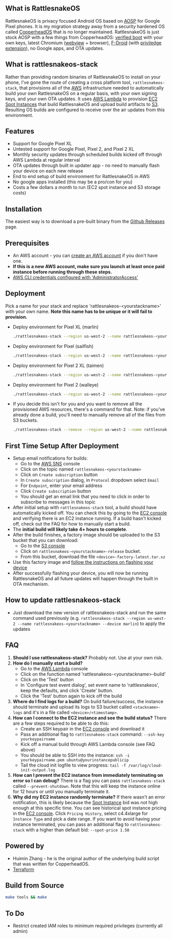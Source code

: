 ## What is RattlesnakeOS
RattlesnakeOS is privacy focused Android OS based on [AOSP](https://source.android.com/) for Google Pixel phones. It is my migration strategy away from a security hardened OS called [CopperheadOS](https://en.wikipedia.org/wiki/CopperheadOS) that is no longer maintained. RattlesnakeOS is just stock AOSP with a few things from CopperheadOS: [verified boot](https://source.android.com/security/verifiedboot/) with your own keys, latest Chromium ([webview](https://www.chromium.org/developers/how-tos/build-instructions-android-webview) + browser), [F-Droid](https://f-droid.org/) (with [priviledge extension](https://gitlab.com/fdroid/privileged-extension)), no Google apps, and OTA updates.

## What is rattlesnakeos-stack
Rather than providing random binaries of RattlesnakeOS to install on your phone, I've gone the route of creating a cross platform tool, `rattlesnakeos-stack`, that provisions all of the [AWS](https://aws.amazon.com/) infrastructure needed to automatically build your own RattlesnakeOS on a regular basis, with your own signing keys, and your own OTA updates. It uses [AWS Lambda](https://aws.amazon.com/lambda/features/) to provision [EC2 Spot Instances](https://aws.amazon.com/ec2/spot/) that build RattlesnakeOS and upload build artifacts to [S3](https://aws.amazon.com/s3/). Resulting OS builds are configured to receive over the air updates from this environment.

## Features
* Support for Google Pixel XL
* Untested support for Google Pixel, Pixel 2, and Pixel 2 XL
* Monthly security updates through scheduled builds kicked off through AWS Lambda at regular interval
* OTA updates through built in updater app - no need to manually flash your device on each new release
* End to end setup of build environment for RattlesnakeOS in AWS
* No google apps installed (this may be a pro/con for you)
* Costs a few dollars a month to run (EC2 spot instance and S3 storage costs)

## Installation
The easiest way is to download a pre-built binary from the [Github Releases](https://github.com/dan-v/rattlesnakeos-stack/releases) page.

## Prerequisites
* An AWS account - you can [create an AWS account](https://portal.aws.amazon.com/billing/signup) if you don't have one.
* <b>If this is a new AWS account, make sure you launch at least once paid instance before running through these steps.</b>
* [AWS CLI credentials configured with 'AdministratorAccess'](https://docs.aws.amazon.com/cli/latest/userguide/cli-chap-getting-started.html)

## Deployment
Pick a name for your stack and replace 'rattlesnakeos-\<yourstackname>' with your own name. <b>Note this name has to be unique or it will fail to provision.</b>
* Deploy environment for Pixel XL (marlin)

    ```sh
    ./rattlesnakeos-stack --region us-west-2 --name rattlesnakeos-<yourstackname> --device marlin
    ```

* Deploy environment for Pixel (sailfish)

    ```sh
    ./rattlesnakeos-stack --region us-west-2 --name rattlesnakeos-<yourstackname> --device sailfish
    ```

* Deploy environment for Pixel 2 XL (taimen)

    ```sh
    ./rattlesnakeos-stack --region us-west-2 --name rattlesnakeos-<yourstackname> --device taimen
    ```

* Deploy environment for Pixel 2 (walleye)

    ```sh
    ./rattlesnakeos-stack --region us-west-2 --name rattlesnakeos-<yourstackname> --device walleye
    ```

* If you decide this isn't for you and you want to remove all the provisioned AWS resources, there's a command for that. Note: if you've already done a build, you'll need to manually remove all of the files from S3 buckets.

    ```sh
    ./rattlesnakeos-stack --remove --region us-west-2 --name rattlesnakeos-<yourstackname>
    ```

## First Time Setup After Deployment
* Setup email notifications for builds:
  * Go to the [AWS SNS](https://us-west-2.console.aws.amazon.com/sns/v2/home?region=us-west-2#/topics) console
  * Click on the topic named `rattlesnakeos-<yourstackname>`
  * Click on `Create subscription` button
  * In `Create subscription` dialog, in `Protocol` dropdown select `Email`
  * For `Endpoint`, enter your email address
  * Click `Create subscription` button
  * You should get an email link that you need to click in order to subscribe to messages in this topic
* After initial setup with `rattlesnakeos-stack` tool, a build should have automatically kicked off. You can check this by going to the [EC2 console](https://us-west-2.console.aws.amazon.com/ec2/v2/home) and verifying there is an EC2 instance running. If a build hasn't kicked off, check out the FAQ for how to manually start a build.
* The <b>initial build will likely take 4+ hours to complete</b>. 
* After the build finishes, a factory image should be uploaded to the S3 bucket that you can download:
  * Go to the [S3 console](https://s3.console.aws.amazon.com/s3/buckets/)
  * Click on `rattlesnakeos-<yourstackname>-release` bucket.
  * From this bucket, download the file `<device>-factory-latest.tar.xz`
* Use this factory image and [follow the instructions on flashing your device](https://copperhead.co/android/docs/install)
* After successfully flashing your device, you will now be running RattlesnakeOS and all future updates will happen through the built in OTA mechanism.

## How to update rattlesnakeos-stack
* Just download the new version of rattlesnakeos-stack and run the same command used previously (e.g. `rattlesnakeos-stack --region us-west-2 --name rattlesnakeos-<yourstackname> --device marlin`) to apply the updates

## FAQ
1. <b>Should I use rattlesnakeos-stack?</b> Probably not. Use at your own risk.
2. <b>How do I manually start a build?</b>
   * Go to the [AWS Lambda](https://us-west-2.console.aws.amazon.com/lambda/) console
   * Click on the function named 'rattlesnakeos-\<yourstackname>-build'
   * Click on the 'Test' button
   * In 'Configure test event dialog', set event name to 'rattlesnakeos', keep the defaults, and click 'Create' button.
   * Click the 'Test' button again to kick off the build
3. <b>Where do I find logs for a build?</b> On build failure/success, the instance should terminate and upload its logs to S3 bucket called `<stackname>-logs` and it's in a file called `<device>/<timestamp>`.
4. <b>How can I connect to the EC2 instance and see the build status?</b> There are a few steps required to be able to do this:
   * Create an SSH keypair in the [EC2 console](https://us-west-2.console.aws.amazon.com/ec2/v2/home?region=us-west-2#KeyPairs:sort=keyName) and download it
   * Pass an additional flag to `rattlesnakeos-stack` command: `--ssh-key yourkeypairname`
   * Kick off a manual build through AWS Lambda console (see FAQ above)
   * You should be able to SSH into the instance: `ssh -i yourkeypairname.pem ubuntu@yourinstancepublicip`
   * Tail the cloud init logfile to view progress: `tail -f /var/log/cloud-init-output.log`
5. <b>How can I prevent the EC2 instance from immediately terminating on error so I can debug?</b> There is a flag you can pass `rattlesnakeos-stack` called `--prevent-shutdown`. Note that this will keep the instance online for 12 hours or until you manually terminate it.
6. <b>Why did my EC2 instance randomly terminate?</b> If there wasn't an error notification, this is likely because the [Spot Instance](https://aws.amazon.com/ec2/spot/) bid was not high enough at this specific time. You can see historical spot instance pricing in the [EC2 console](https://console.aws.amazon.com/ec2sp/v1/spot/home). Click `Pricing History`, select c4.4xlarge for `Instance Type` and pick a date range. If you want to avoid having your instance terminated, you can pass an additional flag to `rattlesnakeos-stack` with a higher than default bid: `--spot-price 1.50`

## Powered by
* Huimin Zhang - he is the original author of the underlying build script that was written for CopperheadOS.
* [Terraform](https://www.terraform.io/) 

## Build from Source

  ```sh
  make tools && make
  ```

## To Do
* Restrict created IAM roles to minimum required privileges (currently all admin)